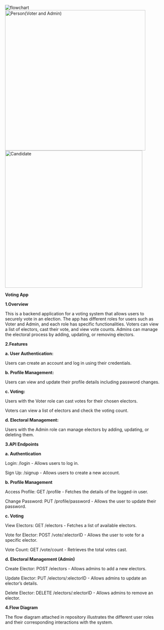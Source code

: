 ![flowchart](https://github.com/user-attachments/assets/50d9c9ca-344f-48d0-b12a-5dddb5e0dc25)
<img width="458" alt="Person(Voter and Admin)" src="https://github.com/user-attachments/assets/8bbe7e61-3209-45ca-9904-96b96b5d0925">
<img width="448" alt="Candidate" src="https://github.com/user-attachments/assets/52f13d58-2504-4721-885b-5c8661b6799d">

**Voting App**



**1.Overview**



This is a backend application for a voting system that allows users to securely vote in an election. The app has different roles for users such as Voter and Admin, and each role has specific functionalities. Voters can view a list of electors, cast their vote, and view vote counts. Admins can manage the electoral process by adding, updating, or removing electors.



**2.Features**



**a. User Authentication:**


Users can create an account and log in using their credentials.

**b. Profile Management:**


Users can view and update their profile details including password changes.


**c. Voting:**


 Users with the Voter role can cast votes for their chosen electors.

 Voters can view a list of electors and check the voting count.
 

**d. Electoral Management:**


 Users with the Admin role can manage electors by adding, updating, or deleting them.
 


**3.API Endpoints**



**a. Authentication**


 Login: /login - Allows users to log in.
 
 Sign Up: /signup - Allows users to create a new account.
 

**b. Profile Management**

   
 Access Profile: GET /profile - Fetches the details of the logged-in user.
 
 Change Password: PUT /profile/password - Allows the user to update their password.
 

**c. Voting**


 View Electors: GET /electors - Fetches a list of available electors.
 
 Vote for Elector: POST /vote/:electorID - Allows the user to vote for a specific elector.
 
 Vote Count: GET /vote/count - Retrieves the total votes cast.

 
**d. Electoral Management (Admin)**


 Create Elector: POST /electors - Allows admins to add a new electors.
 
 Update Elector: PUT /electors/:electorID - Allows admins to update an elector’s details.
 
 Delete Elector: DELETE /electors/:electorID - Allows admins to remove an elector.

 

**4.Flow Diagram**



The flow diagram attached in repository illustrates the different user roles and their corresponding interactions with the system.

